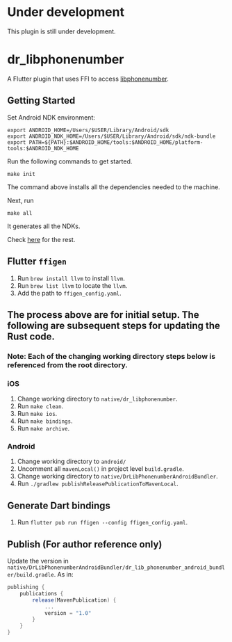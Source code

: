 # Under development
This plugin is still under development.

# dr_libphonenumber

A Flutter plugin that uses FFI to access [libphonenumber](https://github.com/rustonaut/rust-phonenumber).

## Getting Started

Set Android NDK environment:

```shell
export ANDROID_HOME=/Users/$USER/Library/Android/sdk
export ANDROID_NDK_HOME=/Users/$USER/Library/Android/sdk/ndk-bundle
export PATH=${PATH}:$ANDROID_HOME/tools:$ANDROID_HOME/platform-tools:$ANDROID_NDK_HOME
```

Run the following commands to get started.

```shell
make init
```

The command above installs all the dependencies needed to the machine.

Next, run

```shell
make all
```

It generates all the NDKs.

Check [here](https://github.com/TabooSun/flutter-rust-ffi) for the rest.

## Flutter `ffigen`
1. Run `brew install llvm` to install `llvm`.
2. Run `brew list llvm` to locate the `llvm`.
3. Add the path to `ffigen_config.yaml`.

## The process above are for initial setup. The following are subsequent steps for updating the Rust code.

### Note: Each of the changing working directory steps below is referenced from the root directory. 

### iOS
1. Change working directory to `native/dr_libphonenumber`.
2. Run `make clean`.
3. Run `make ios`.
4. Run `make bindings`.
5. Run `make archive`.

### Android
1. Change working directory to `android/`
2. Uncomment all `mavenLocal()` in project level `build.gradle`.
3. Change working directory to `native/DrLibPhonenumberAndroidBundler`.
4. Run `./gradlew publishReleasePublicationToMavenLocal`.

## Generate Dart bindings
1. Run `flutter pub run ffigen --config ffigen_config.yaml`.

## Publish (For author reference only)
Update the version in `native/DrLibPhonenumberAndroidBundler/dr_lib_phonenumber_android_bundler/build.gradle`.
As in:
```groovy
publishing {
    publications {
        release(MavenPublication) {
            ...
            version = "1.0"
        }
    }
}
```
